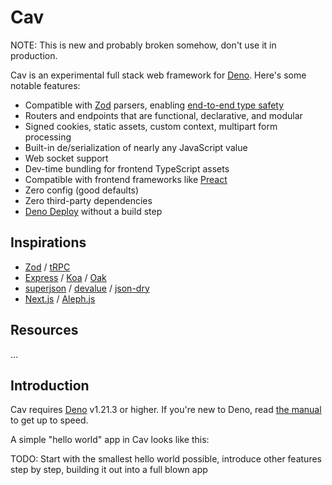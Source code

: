 # Cav

NOTE: This is new and probably broken somehow, don't use it in production.

Cav is an experimental full stack web framework for [Deno](https://deno.land).
Here's some notable features:

- Compatible with [Zod](https://github.com/colinhacks/zod) parsers, enabling
  [end-to-end type safety](https://colinhacks.com/essays/painless-typesafety)
- Routers and endpoints that are functional, declarative, and modular
- Signed cookies, static assets, custom context, multipart form processing
- Built-in de/serialization of nearly any JavaScript value
- Web socket support
- Dev-time bundling for frontend TypeScript assets
- Compatible with frontend frameworks like [Preact](https://preactjs.com)
- Zero config (good defaults)
- Zero third-party dependencies
- [Deno Deploy](https://deno.com) without a build step

## Inspirations

- [Zod](https://github.com/colinhacks/zod) / [tRPC](https://trpc.io)
- [Express](https://expressjs.com/) / [Koa](https://koajs.com/) /
  [Oak](https://oakserver.github.io/oak/)
- [superjson](https://github.com/blitz-js/superjson) /
  [devalue](https://github.com/Rich-Harris/devalue) /
  [json-dry](https://github.com/11ways/json-dry)
- [Next.js](https://nextjs.org/) / [Aleph.js](https://alephjs.org/)

## Resources

...

## Introduction

Cav requires [Deno](https://deno.land) v1.21.3 or higher. If you're new to Deno,
read [the manual](https://deno.land/manual/introduction) to get up to speed.

A simple "hello world" app in Cav looks like this:

TODO: Start with the smallest hello world possible, introduce other features
step by step, building it out into a full blown app